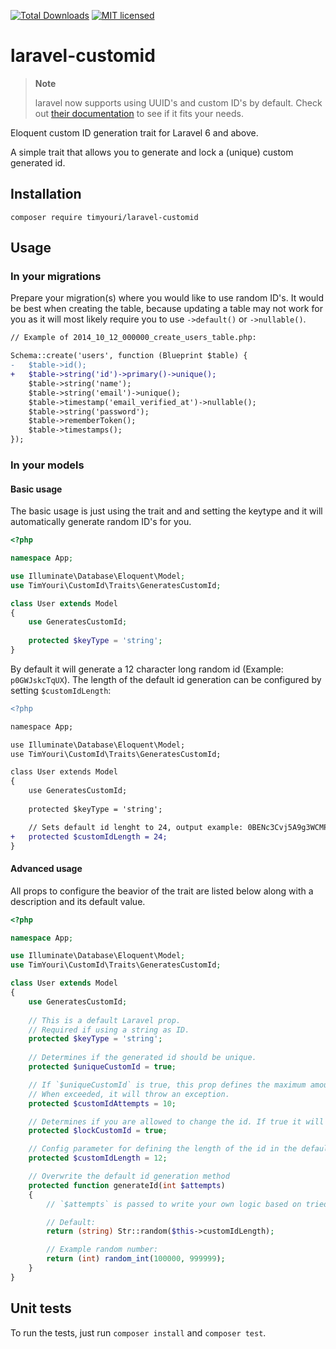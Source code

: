 <!-- [![Github Actions](https://img.shields.io/github/workflow/status/JamesHemery/laravel-uuid/Continuous%20Integration.svg?style=for-the-badge)](https://github.com/JamesHemery/laravel-uuid/actions?query=workflow%3A%22Continuous+Integration%22) -->
[![Total Downloads](https://img.shields.io/packagist/dt/timyouri/laravel-customid.svg?style=for-the-badge)](https://packagist.org/packages/timyouri/laravel-customid)
[![MIT licensed](https://img.shields.io/badge/license-MIT-blue.svg?style=for-the-badge)](https://raw.githubusercontent.com/JamesHemery/laravel-uuid/master/LICENSE)

# laravel-customid

> **Note**
>
> laravel now supports using UUID's and custom ID's by default. Check out [their documentation](https://laravel.com/docs/9.x/eloquent#uuid-and-ulid-keys) to see if it fits your needs.

Eloquent custom ID generation trait for Laravel 6 and above.

A simple trait that allows you to generate and lock a (unique) custom generated id.

## Installation

	composer require timyouri/laravel-customid

## Usage

### In your migrations

Prepare your migration(s) where you would like to use random ID's. It would be best when creating the table, because updating a table may not work for you as it will most likely require you to use `->default()` or `->nullable()`.

```diff
// Example of 2014_10_12_000000_create_users_table.php:

Schema::create('users', function (Blueprint $table) {
-   $table->id();
+   $table->string('id')->primary()->unique();
    $table->string('name');
    $table->string('email')->unique();
    $table->timestamp('email_verified_at')->nullable();
    $table->string('password');
    $table->rememberToken();
    $table->timestamps();
});
```
### In your models

#### Basic usage

The basic usage is just using the trait and and setting the keytype and it will automatically generate random ID's for you.

```php
<?php

namespace App;

use Illuminate\Database\Eloquent\Model;
use TimYouri\CustomId\Traits\GeneratesCustomId;

class User extends Model
{
    use GeneratesCustomId;
    
    protected $keyType = 'string';
}
```

By default it will generate a 12 character long random id (Example: `p0GWJskcTqUX`). The length of the default id generation can be configured by setting `$customIdLength`:

```diff
<?php

namespace App;

use Illuminate\Database\Eloquent\Model;
use TimYouri\CustomId\Traits\GeneratesCustomId;

class User extends Model
{
    use GeneratesCustomId;
    
    protected $keyType = 'string';

    // Sets default id lenght to 24, output example: 0BENc3Cvj5A9g3WCMPVCJLOK
+   protected $customIdLength = 24;
}
```

#### Advanced usage

All props to configure the beavior of the trait are listed below along with a description and its default value.

```php
<?php

namespace App;

use Illuminate\Database\Eloquent\Model;
use TimYouri\CustomId\Traits\GeneratesCustomId;

class User extends Model
{
    use GeneratesCustomId;
    
    // This is a default Laravel prop.
    // Required if using a string as ID.
    protected $keyType = 'string';
    
    // Determines if the generated id should be unique.
    protected $uniqueCustomId = true; 

    // If `$uniqueCustomId` is true, this prop defines the maximum amount of attemts for validating uniqueness before inserting.
    // When exceeded, it will throw an exception.
    protected $customIdAttempts = 10; 

    // Determines if you are allowed to change the id. If true it will revert to the previous value when trying to update the id.
    protected $lockCustomId = true; 

    // Config parameter for defining the length of the id in the default id generation method.
    protected $customIdLength = 12; 

    // Overwrite the default id generation method
    protected function generateId(int $attempts)
    {
        // `$attempts` is passed to write your own logic based on tried attempts. The default method does not make use of this param.

        // Default:
        return (string) Str::random($this->customIdLength);

        // Example random number:
        return (int) random_int(100000, 999999);        
    }
}
```

## Unit tests

To run the tests, just run `composer install` and `composer test`.

